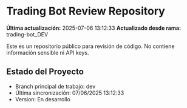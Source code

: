 ﻿# Trading Bot Review Repository

**Última actualización:** 2025-07-06 13:12:33
**Actualizado desde rama:** trading-bot_DEV

Este es un repositorio público para revisión de código. 
No contiene información sensible ni API keys.

## Estado del Proyecto
- Branch principal de trabajo: dev
- Última sincronización: 07/06/2025 13:12:33
- Version: En desarrollo
